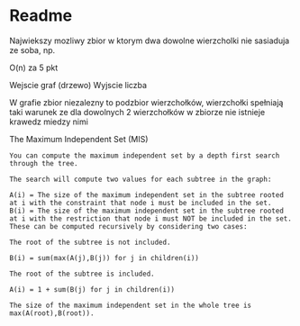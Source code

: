# Readme
Najwiekszy mozliwy zbior w ktorym dwa dowolne wierzcholki nie sasiaduja ze soba, np.

O(n) za 5 pkt

Wejscie graf (drzewo)
Wyjscie liczba



W grafie zbior niezalezny to podzbior wierzchołków, wierzchołki spełniają
taki warunek ze dla dowolnych 2 wierzchołków w zbiorze nie istnieje krawedz miedzy nimi

The Maximum Independent Set (MIS)

```
You can compute the maximum independent set by a depth first search through the tree.

The search will compute two values for each subtree in the graph:

A(i) = The size of the maximum independent set in the subtree rooted at i with the constraint that node i must be included in the set.
B(i) = The size of the maximum independent set in the subtree rooted at i with the restriction that node i must NOT be included in the set.
These can be computed recursively by considering two cases:

The root of the subtree is not included.

B(i) = sum(max(A(j),B(j)) for j in children(i))

The root of the subtree is included.

A(i) = 1 + sum(B(j) for j in children(i))

The size of the maximum independent set in the whole tree is max(A(root),B(root)).
```

